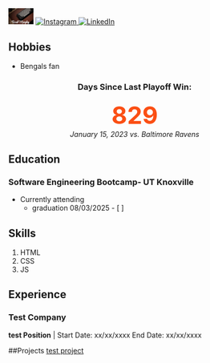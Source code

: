 <img src="IMG_4626.jpg" alt="name" width="10%">
<a href="https://instagram.com/Reed_Murphy">
  <img src="https://cdn.jsdelivr.net/npm/simple-icons@v3/icons/instagram.svg" alt="Instagram" width="30px"/>
</a>
<a href="https://linkedin.com/in/reed-murphy-509a73235">
  <img src="https://cdn.jsdelivr.net/gh/devicons/devicon/icons/linkedin/linkedin-original.svg" alt="LinkedIn" width="30px"/>
</a>

## Hobbies
- Bengals fan
  <!-- BEGIN BENGALS COUNTER -->
<!-- BEGIN BENGALS COUNTER -->
<div align='center'><h3>Days Since Last Playoff Win:</h3>
<div style='font-size:48px; font-weight:bold; color:#FB4F14;'>829</div>
<div><i>January 15, 2023 vs. Baltimore Ravens</i></div></div>
<!-- END BENGALS COUNTER -->
<!-- END BENGALS COUNTER -->
<!-- END BENGALS COUNTER -->
<!-- END BENGALS COUNTER -->
<!-- END BENGALS COUNTER -->
<!-- END BENGALS COUNTER -->
<!-- END BENGALS COUNTER -->
<!-- END BENGALS COUNTER -->
  <!-- END BENGALS COUNTER -->


## Education
### Software Engineering Bootcamp- UT Knoxville
- Currently attending
  - graduation 08/03/2025 - [ ]
 
## Skills
1. HTML
2. CSS
3. JS

## Experience 
### Test Company 
**test Position** | Start Date: xx/xx/xxxx End Date: xx/xx/xxxx

##Projects
[test project](https://github.com/yourusername/new-project)


